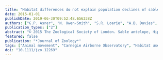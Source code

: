 ```yaml
---
title: "Habitat differences do not explain population declines of sable antelope in an African savanna"
date: 2015-01-01
publishDate: 2019-06-30T09:52:48.656338Z
authors: ["G.P. Asner", "N. Owen-Smith", "S.R. Loarie", "A.B. Davies", "E. Le Roux", "S.R. Levick"]
publication_types: ["2"]
abstract: "© 2015 The Zoological Society of London. Sable antelope, Hippotragus niger, populations have declined substantially in Kruger National Park, South Africa despite large-area protection from land use and poaching. Since Africa's large mammal populations are restricted to protected areas, understanding how to manage parks for biological diversity is critically important to the sustainability of faunal populations into the future. To better understand the drivers of sable decline, we analyzed landscapes where herds persist in the Pretoriuskop region of Kruger - identified by GPS collar telemetry data from eight individuals in five herds remaining in this area, and compared them to landscapes where sable herds have recently disappeared. We mapped these landscapes with satellite-based spectral data on vegetation greenness and fire frequency and Carnegie Airborne Observatory LiDAR (Light Detection and Ranging) data on 3-D vegetation structure. Within their home ranges, sable herds consistently selected areas with high fire frequency, high tree cover and low shrub cover. However, there were no consistent differences in habitat features between the home ranges of current sable herds and areas formerly supporting herds. Locally deteriorating habitat conditions were therefore not responsible for the decline in sables in this region of the park. Our study also illustrates how multi-sensor, 3-D mapping of ecosystems provides a means to assess causes and consequences of changing animal habitats over time."
featured: false
publication: "*Journal of Zoology*"
tags: ["Animal movement", "Carnegie Airborne Observatory", "Habitat use", "Kruger National Park", "LiDAR", "Savanna ecology", "Vegetation structure"]
doi: "10.1111/jzo.12269"
---
```


